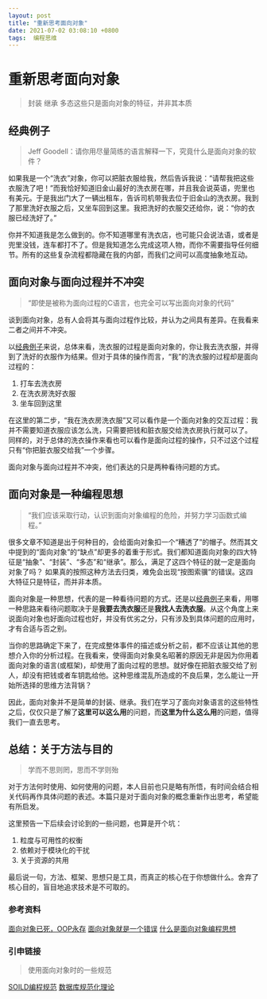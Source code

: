 ```yaml
---
layout: post
title: "重新思考面向对象"
date: 2021-07-02 03:08:10 +0800
tags:  编程思维
---
```


# 重新思考面向对象

> 封装 继承 多态这些只是面向对象的特征，并非其本质

## 经典例子
> Jeff Goodell：请你用尽量简练的语言解释一下，究竟什么是面向对象的软件？

如果我是一个“洗衣”对象，你可以把脏衣服给我，然后告诉我说：“请帮我把这些衣服洗了吧！”而我恰好知道旧金山最好的洗衣房在哪，并且我会说英语，兜里也有美元。于是我出门大了一辆出租车，告诉司机带我去位于旧金山的洗衣房。我到了那里洗好衣服之后，又坐车回到这里。我把洗好的衣服交还给你，说：“你的衣服已经洗好了。”

你并不知道我是怎么做到的。你不知道哪里有洗衣店，也可能只会说法语，或者是兜里没钱，连车都打不了。但是我知道怎么完成这项人物，而你不需要指导任何细节。所有的这些复杂流程都隐藏在我的内部，而我们之间可以高度抽象地互动。

## 面向对象与面向过程并不冲突
> “即使是被称为面向过程的C语言，也完全可以写出面向对象的代码”

谈到面向对象，总有人会将其与面向过程作比较，并认为之间具有差异。在我看来二者之间并不冲突。

以[经典例子](#经典例子)来说，总体来看，洗衣服的过程是面向对象的，你让我去洗衣服，并得到了洗好的衣服作为结果。但对于具体的操作而言，“我”的洗衣服的过程却是面向过程的：

1. 打车去洗衣房
2. 在洗衣房洗好衣服
3. 坐车回到这里

在这里的第二步，“我在洗衣房洗衣服”又可以看作是一个面向对象的交互过程：我并不需要知道衣服应该怎么洗，只需要把钱和脏衣服交给洗衣房执行就可以了。
同样的，对于总体的洗衣操作来看也可以看作是面向过程的操作，只不过这个过程只有“你把脏衣服交给我”一个步骤。

面向对象与面向过程并不冲突，他们表达的只是两种看待问题的方式。

## 面向对象是一种编程思想

> “我们应该采取行动，认识到面向对象编程的危险，并努力学习函数式编程。”

很多文章不知道是出于何种目的，会给面向对象扣一个“糟透了”的帽子。然而其文中提到的“面向对象”的“缺点”却更多的着重于形式。我们都知道面向对象的四大特征是“抽象”、“封装”、“多态”和“继承”。那么，满足了这四个特征的就一定是面向对象了吗？ 如果真的按照这种方法去归类，难免会出现“按图索骥”的错误。这四大特征只是特征，而并非本质。

面向对象是一种思想，代表的是一种看待问题的方式。还是以[经典例子](#经典例子)来看，用哪一种思路来看待问题取决于是**我要去洗衣服**还是**我找人去洗衣服**。从这个角度上来说面向对象也好面向过程也好，并没有优劣之分，只有涉及到具体问题的应用时，才有合适与否之别。

当你的思路确定下来了，在完成整体事件的描述或分析之前，都不应该让其他的思想介入你的分析过程。在我看来，使得面向对象臭名昭著的原因无非是因为你用着面向对象的语言(或框架)，却使用了面向过程的思想。就好像在把脏衣服交给了别人，却没有把钱或者车钥匙给他。这种思维混乱所造成的不良后果，怎么能让一开始所选择的思维方法背锅？

因此，面向对象并不是简单的封装、继承。我们在学习了面向对象语言的这些特性之后，仅仅只是了解了**这里可以这么用**的问题，而**这里为什么这么用**的问题，值得我们一直去思考。

## 总结：关于方法与目的
> 学而不思则罔，思而不学则殆

对于方法何时使用、如何使用的问题，本人目前也只是略有所悟，有时间会结合相关代码再作具体问题的表述。本篇只是对于面向对象的概念重新作出思考，希望能有所启发。

这里预告一下后续会讨论到的一些问题，也算是开个坑：
1. 粒度与可用性的权衡
2. 依赖对于模块化的干扰
3. 关于资源的共用

最后说一句，方法、框架、思想只是工具，而真正的核心在于你想做什么。舍弃了核心目的，盲目地追求技术是不可取的。


### 参考资料
[面向对象已死，OOP永存](https://www.gamedev.net/blogs/entry/2265481-oop-is-dead-long-live-oop/)
[面向对象就是一个错误](https://blog.csdn.net/weixin_42232219/article/details/113764592)
[什么是面向对象编程思想](https://www.zhihu.com/question/31021366)

### 引申链接
> 使用面向对象时的一些规范

[SOILD编程规范](https://www.jianshu.com/p/1c6498da3862)
[数据库规范化理论](https://zhuanlan.zhihu.com/p/344351869)